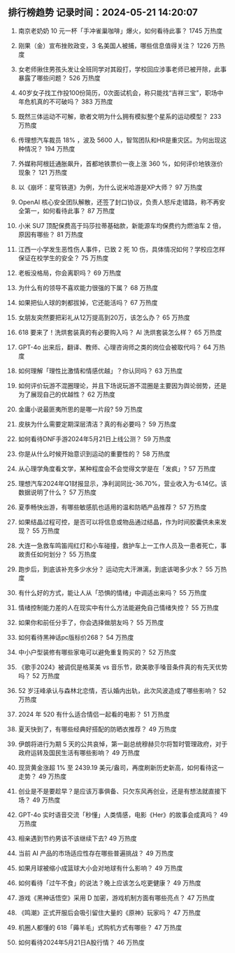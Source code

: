 
## 排行榜趋势 记录时间：2024-05-21 14:20:07
  
  1. 南京老奶奶 10 元一杯「手冲雀巢咖啡」爆火，如何看待此事？ 1745 万热度
    
  2. 刚果（金）宣布挫败政变，3 名美国人被捕，哪些信息值得关注？ 1226 万热度
    
  3. 女老师揪住男孩头发让全班同学对其殴打，学校回应涉事老师已被开除，此事暴露了哪些问题？ 526 万热度
    
  4. 40岁女子找工作投100份简历，0次面试机会，称只能找“吉祥三宝”，职场中年危机真的不可破吗？ 383 万热度
    
  5. 既然三体运动不可解，歌者文明为什么拥有模拟整个星系的运动模型？ 233 万热度
    
  6. 传理想汽车裁员 18% ，波及 5600 人，智驾团队和HR是重灾区。为何出现这种情况？ 194 万热度
    
  7. 外媒称阿根廷通胀飙升，首都地铁票价一夜上涨 360 %，如何评价地铁涨价现象？ 121 万热度
    
  8. 以《崩坏：星穹铁道》为例，为什么说米哈游是XP大师？ 97 万热度
    
  9. OpenAI 核心安全团队解散，还签了封口协议，负责人怒斥走错路，称不再安全第一，如何看待此事？ 87 万热度
    
  10. 小米 SU7 顶配保费高于玛莎拉蒂基础款，新能源车均保费约为燃油车 2 倍，原因有哪些？ 81 万热度
    
  11. 江西一小学发生恶性伤人事件，已致 2 死 10 伤，具体情况如何？学校应怎样保证在校学生的安全？ 75 万热度
    
  12. 老板没格局，你会离职吗？ 69 万热度
    
  13. 为什么有的领导不喜欢能力很强的下属？ 68 万热度
    
  14. 如果把仙人球的刺都拔掉，它还能活吗？ 67 万热度
    
  15. 女朋友突然要把彩礼从12万提高到20万，该怎么办？ 65 万热度
    
  16. 618 要来了！洗烘套装真的有必要购入吗？ AI 洗烘套装怎么样？ 65 万热度
    
  17. GPT-4o 出来后，翻译、教师、心理咨询师之类的岗位会被取代吗？ 64 万热度
    
  18. 如何理解「理性比激情和情感优越」？你认同吗？ 63 万热度
    
  19. 如何评价玩游不混圈理论，并且下场说玩游不混圈是主要因为舆论弱势，还是为了展现自己的优越性？ 62 万热度
    
  20. 金庸小说最匪夷所思的是哪一片段? 59 万热度
    
  21. 皮肤为什么需要定期深层清洁？真的有必要吗？ 59 万热度
    
  22. 如何看待DNF手游2024年5月21日上线公测？ 59 万热度
    
  23. 你是从什么时候开始意识到运动的重要性的？ 58 万热度
    
  24. 从心理学角度看文学，某种程度会不会觉得文学是在「发疯」? 57 万热度
    
  25. 理想汽车2024年Q1财报显示，净利润同比-36.70%，营业收入为-6.14亿。该数据说明了什么？ 57 万热度
    
  26. 夏季畅快出游，有哪些敏感肌也适用的温和防晒产品推荐？ 57 万热度
    
  27. 如果结晶过程可控，是否可以将信息或物品通过结晶，作为时间胶囊供未来发现？ 55 万热度
    
  28. 大连一急救车鸣笛闯红灯和小车碰撞，救护车上一工作人员及一患者死亡，事故责任如何划分？ 55 万热度
    
  29. 跑步后，到底该补充多少水分？ 运动完大汗淋漓，到底该喝多少水？ 55 万热度
    
  30. 有什么好的方式，能让人从「恐惧的情绪」中调适出来吗？ 55 万热度
    
  31. 情绪控制能力差的人在现实中有什么方法能避免自己情绪失控？ 55 万热度
    
  32. 如果你和前任分手了，你会选择做朋友吗？ 55 万热度
    
  33. 如何看待黑神话pc版标价268？ 54 万热度
    
  34. 中小户型装修有哪些家电可以避免重复购买的？ 52 万热度
    
  35. 《歌手2024》被调侃是格莱美 vs 音乐节，欧美歌手嗓音条件真的有先天优势吗？ 52 万热度
    
  36. 52 岁汪峰承认与森林北恋情，否认婚内出轨，此次风波造成了哪些影响？ 52 万热度
    
  37. 2024 年 520 有什么适合情侣一起看的电影？ 51 万热度
    
  38. 夏天快到了，有哪些经典好搭配的防晒衣推荐？ 49 万热度
    
  39. 伊朗将进行为期 5 天的公共哀悼，第一副总统穆赫贝尔将暂时管理政府，对于政府运转及国民生活有哪些影响？ 49 万热度
    
  40. 现货黄金涨超 1% 至 2439.19 美元/盎司，再度刷新历史新高，如何看待这一走势？ 49 万热度
    
  41. 创业是不是要趁早？是应该万事俱备、只欠东风再创业，还是有想法就直接下场？ 49 万热度
    
  42. GPT-4o 实时语音交流「秒懂」人类情感，电影《Her》的故事会成真吗？ 49 万热度
    
  43. 相亲遇到节约男该不该继续下去? 49 万热度
    
  44. 当前 AI 产品的市场适应性存在哪些普遍挑战？ 49 万热度
    
  45. 如果月球被缩小成篮球大小会对地球有什么影响？ 49 万热度
    
  46. 如何看待「过午不食」的说法？晚上应该怎么吃更健康？ 49 万热度
    
  47. 游戏《黑神话悟空》采用 D 加密，游戏机制方面有哪些亮点？ 47 万热度
    
  48. 《鸣潮》正式开服后会吸引留住大量的《原神》玩家吗？ 47 万热度
    
  49. 机圈人都懂的 618「薅羊毛」式购机方式有哪些？ 47 万热度
    
  50. 如何看待2024年5月21日A股行情？ 46 万热度
    